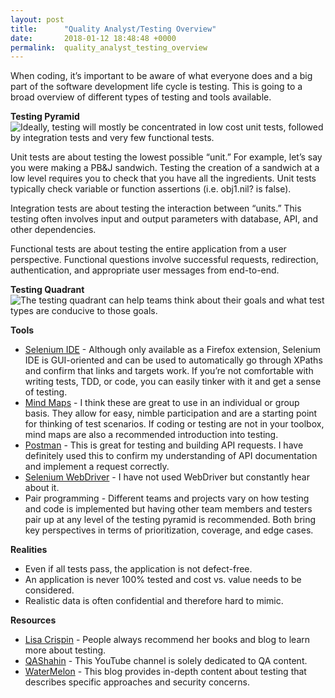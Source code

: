 ```yaml
---
layout: post
title:      "Quality Analyst/Testing Overview"
date:       2018-01-12 18:48:48 +0000
permalink:  quality_analyst_testing_overview
---
```



When coding, it’s important to be aware of what everyone does and a big part of the software development life cycle is testing. This is going to a broad overview of different types of testing and tools available. 

**Testing Pyramid**
![Ideally, testing will mostly be concentrated in low cost unit tests, followed by integration tests and very few functional tests. ](https://i2.wp.com/saeedgatson.com/wp-content/uploads/2015/10/idealautomatedtestingpyramid.png )

Unit tests are about testing the lowest possible “unit.” For example, let’s say  you were making a PB&J sandwich. Testing the creation of a sandwich at a low level requires you to check that you have all the ingredients. Unit tests typically check variable or function assertions (i.e. obj1.nil? is false).

Integration tests are about testing the interaction between “units.” This testing often involves input and output parameters with database, API, and other dependencies.

Functional tests are about testing the entire application from a user perspective. Functional questions involve successful requests, redirection, authentication, and appropriate user messages from end-to-end.

**Testing Quadrant**
![The testing quadrant can help teams think about their goals and what test types are conducive to those goals. ](http://lisacrispin.com/wp-content/uploads/2011/11/Agile-Testing-Quadrants.png )

**Tools**
* [Selenium IDE](http://www.seleniumhq.org/projects/ide/) - Although only available as a Firefox extension, Selenium IDE is GUI-oriented and can be used to automatically go through XPaths and confirm that links and targets work. If you’re not comfortable with writing tests, TDD, or code, you can easily tinker with it and get a sense of testing. 
* [Mind Maps](http://lisacrispin.com/wp-content/uploads/2011/02/ABFTestingMindmap.jpg) - I think these are great to use in an individual or group basis. They allow for easy, nimble participation and are a starting point for thinking of test scenarios. If coding or testing are not in your toolbox, mind maps are also a recommended introduction into testing. 
* [Postman](https://www.getpostman.com/ ) - This is great for testing and building API requests. I have definitely used this to confirm my understanding of API documentation and implement a request correctly. 
* [Selenium WebDriver](http://www.seleniumhq.org/projects/webdriver/) - I have not used WebDriver but constantly hear about it. 
* Pair programming - Different teams and projects vary on how testing and code is implemented but having other team members and testers pair up at any level of the testing pyramid is recommended. Both bring key perspectives in terms of prioritization, coverage, and edge cases. 

**Realities**
* Even if all tests pass, the application is not defect-free. 
* An application is never 100% tested and cost vs. value needs to be considered.
* Realistic data is often confidential and therefore hard to mimic. 

**Resources**
* [Lisa Crispin](http://lisacrispin.com/) - People always recommend her books and blog to learn more about testing. 
* [QAShahin](https://www.youtube.com/user/GlassBoxT ) - This YouTube channel is solely dedicated to QA content.
* [WaterMelon](https://watirmelon.blog/) - This blog provides in-depth content about testing that describes specific approaches and security concerns.


